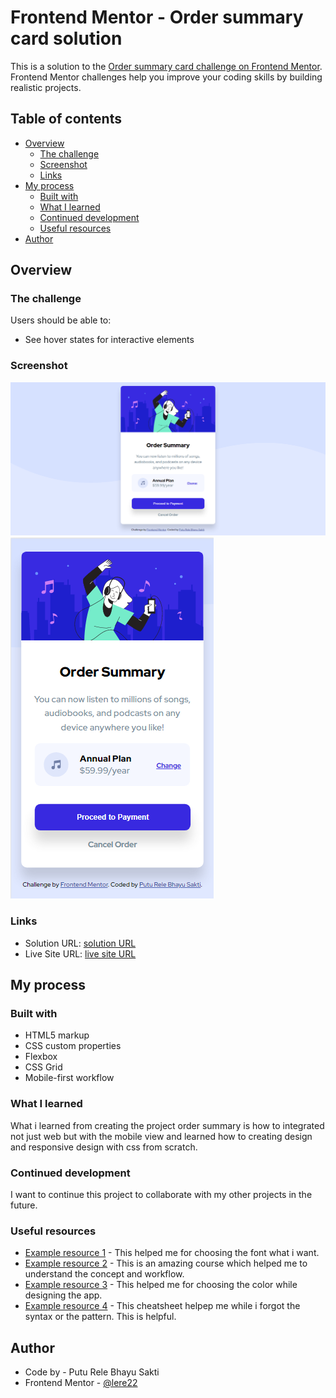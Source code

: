 # Frontend Mentor - Order summary card solution

This is a solution to the [Order summary card challenge on Frontend Mentor](https://www.frontendmentor.io/challenges/order-summary-component-QlPmajDUj). Frontend Mentor challenges help you improve your coding skills by building realistic projects.

## Table of contents

- [Overview](#overview)
  - [The challenge](#the-challenge)
  - [Screenshot](#screenshot)
  - [Links](#links)
- [My process](#my-process)
  - [Built with](#built-with)
  - [What I learned](#what-i-learned)
  - [Continued development](#continued-development)
  - [Useful resources](#useful-resources)
- [Author](#author)

## Overview

### The challenge

Users should be able to:

- See hover states for interactive elements

### Screenshot

![screenshot preview web](./screenshot/web-preview.png)
![screenshot preview mobile](./screenshot/mobile-preview.jpg)

### Links

- Solution URL: [solution URL](https://www.frontendmentor.io/solutions/order-summary-solution-with-flexbox-and-css-grid--eK0qPFSt)
- Live Site URL: [live site URL](https://lere22.github.io/order-summary-chall/)

## My process

### Built with

- HTML5 markup
- CSS custom properties
- Flexbox
- CSS Grid
- Mobile-first workflow

### What I learned

What i learned from creating the project order summary is how to integrated not just web but with the mobile view and learned how to creating design and responsive design with css from scratch.

### Continued development

I want to continue this project to collaborate with my other projects in the future.

### Useful resources

- [Example resource 1](https://fonts.google.com/specimen/Red+Hat+Display) - This helped me for choosing the font what i want.
- [Example resource 2](https://www.freecodecamp.org/learn/responsive-web-design/) - This is an amazing course which helped me to understand the concept and workflow.
- [Example resource 3](https://materialui.co/colors/) - This helped me for choosing the color while designing the app.
- [Example resource 4](https://htmlcheatsheet.com/css/) - This cheatsheet helpep me while i forgot the syntax or the pattern. This is helpful.

## Author

- Code by - Putu Rele Bhayu Sakti
- Frontend Mentor - [@lere22](https://www.frontendmentor.io/profile/yourusername)
